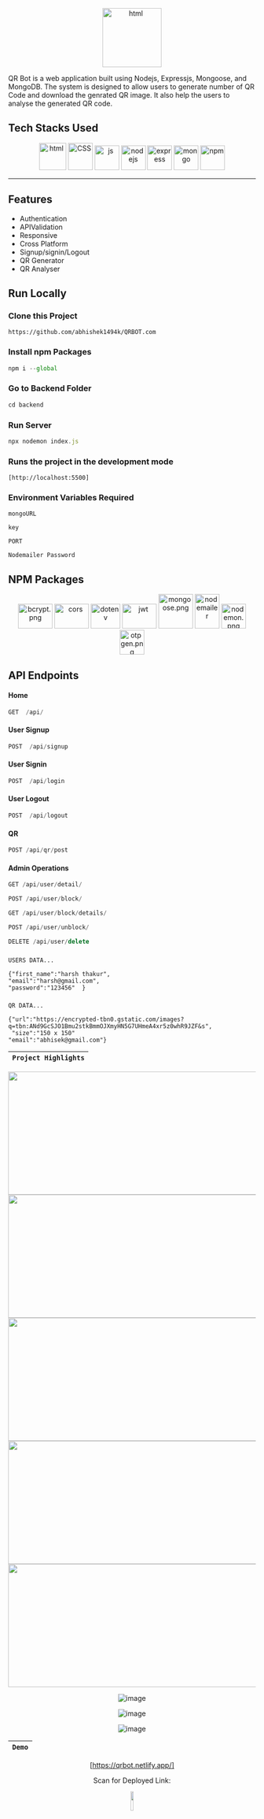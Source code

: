  
<!-- | `Admin` |
| :-----: |  -->

<!-- https://qrbot.netlify.app/html/admin
admin@gmail.com
admin -->

<!-- <img src="mongodb+srv://QRBot:QRBot@qrbot.oagp3ux.mongodb.net/QRBot?retryWrites=true&w=majority" /> -->
<!-- port=5500 -->
<!-- token_secret="Secret" -->

<div align="center"  width="65" height="75">
  <img src="https://github.com/abhishek1494k/QRBOT.com/blob/main/Images/QR%20BOT.png?raw=true" alt="html" width="120" height="120"/>
</div>

QR Bot is a web application built using Nodejs, Expressjs, Mongoose, and MongoDB. The system is designed to allow users to generate number of QR Code and download the genrated QR image. It also help the users to analyse the generated QR code.  

## Tech Stacks Used

<p align = "center">
<img src="https://github.com/PrinceCorwin/Useful-tech-icons/blob/main/images/HTML.png" alt="html" width="55" height="55"/>
<img src="https://user-images.githubusercontent.com/25181517/183898674-75a4a1b1-f960-4ea9-abcb-637170a00a75.png" alt="CSS" width="50" height="55"/>
<img src="https://user-images.githubusercontent.com/25181517/117447155-6a868a00-af3d-11eb-9cfe-245df15c9f3f.png" alt="js" width="50" height="50"/>
<img src="https://raw.githubusercontent.com/PrinceCorwin/Useful-tech-icons/main/images/nodejs.png" alt="nodejs" width="50" height="50"/>
<img src="https://res.cloudinary.com/kc-cloud/images/f_auto,q_auto/v1651772163/expressjslogo/expressjslogo.webp?_i=AA" alt="express" width="50" height="50"/>
<img src="https://raw.githubusercontent.com/PrinceCorwin/Useful-tech-icons/main/images/mongodb-leaf.png" alt="mongo" width="50" height="50"/> 
<img src="https://user-images.githubusercontent.com/25181517/121401671-49102800-c959-11eb-9f6f-74d49a5e1774.png" alt="npm" width="50" height="50"/>
  
</p>
<hr>

## Features 
-  Authentication
-  APIValidation
-  Responsive
-  Cross Platform
-  Signup/signin/Logout
-  QR Generator 
-  QR Analyser


## Run Locally
### Clone this Project

```
https://github.com/abhishek1494k/QRBOT.com
```

### Install npm Packages

```javascript
npm i --global
```

### Go to Backend Folder
```javascript
cd backend
```

### Run Server
```javascript
npx nodemon index.js
```

### Runs the project in the development mode
```
[http://localhost:5500]
```

### Environment Variables Required
`mongoURL`

`key`

`PORT`

`Nodemailer Password`

## NPM Packages
<p align = "center">
<img src="https://repository-images.githubusercontent.com/139898859/9617c480-81c2-11ea-94fc-322231ead1f0" alt="bcrypt.png" width="70" height="50"/>
<img src="https://github.com/faraz412/cozy-passenger-4798/blob/main/Frontend/Files/cors.png?raw=true" alt="cors" width="70" height="50"/>
<img src="https://github.com/faraz412/cozy-passenger-4798/blob/main/Frontend/Files/download.png?raw=true" alt="dotenv" width="60" height="50"/>
<img src="https://github.com/faraz412/cozy-passenger-4798/blob/main/Frontend/Files/JWT.png?raw=true" alt="jwt" width="70" height="50"/>
<img src="https://4008838.fs1.hubspotusercontent-na1.net/hubfs/4008838/mogoose-logo.png" alt="mongoose.png" width="70" height="70"/>     
<img src="https://i0.wp.com/community.nodemailer.com/wp-content/uploads/2015/10/n2-2.png?fit=422%2C360&ssl=1" alt="nodemailer" width="50" height="70"/>
<img src="https://user-images.githubusercontent.com/13700/35731649-652807e8-080e-11e8-88fd-1b2f6d553b2d.png" alt="nodemon.png" width="50" height="50"/>
<img src="https://www.npmjs.com/npm-avatar/eyJhbGciOiJIUzI1NiIsInR5cCI6IkpXVCJ9.eyJhdmF0YXJVUkwiOiJodHRwczovL3MuZ3JhdmF0YXIuY29tL2F2YXRhci8wNmFkMDUxNjc0NDA0NTVjOTQzYzE4NWIwNmM4NjBmMD9zaXplPTEwMCZkZWZhdWx0PXJldHJvIn0.fJ4Me0BC-QzMrHKVqZzMx9CzgTcYb06jEt9nk9NxC2c" alt="otpgen.png" width="50" height="50"/>
</p>
   
## API Endpoints
   #### Home
```javascript
GET  /api/
```
   #### User Signup
```javascript
POST  /api/signup
```
  #### User Signin
```javascript
POST  /api/login
```
  #### User Logout
```javascript
POST  /api/logout
```
   #### QR 
```javascript
POST /api/qr/post
```

   ####  Admin Operations
 ```javascript
 GET /api/user/detail/
 ```
 
 ```javascript
 POST /api/user/block/
 ```
 
 ```javascript
 GET /api/user/block/details/
 ```
 
 ```javascript
 POST /api/user/unblock/
 ```
 
 ```javascript
 DELETE /api/user/delete
 ```
 
  

 ### 
`USERS DATA...`

    {"first_name":"harsh thakur",
    "email":"harsh@gmail.com",
    "password":"123456"  }

 ### 
`QR DATA...`

    {"url":"https://encrypted-tbn0.gstatic.com/images?q=tbn:ANd9GcSJO1Bmu2stkBmmOJXmyHN5G7UHmeA4xr5z0whR9JZF&s",
     "size":"150 x 150"
    "email":"abhisek@gmail.com"}
  


 <div align = "center">
 
| `Project Highlights` |
| :------------------: | 

 <img src="https://user-images.githubusercontent.com/112754448/221420942-4551e750-966f-4529-942e-0a96c8c260b1.png" width="600" height="250" />
 <img src="https://user-images.githubusercontent.com/112754448/221421124-5499cac6-4088-49ea-a22f-aae4da046310.png" width="600" height="250"/>
 <img src="https://user-images.githubusercontent.com/112754448/221421133-44a7c58b-e803-4107-ae76-8806e14a022d.png" width="600" height="250"/>
 <img src="https://user-images.githubusercontent.com/112754448/221421205-c42d3aa1-0609-4eee-b248-184d9562e5de.png" width="600" height="250"/>
 <img src="https://user-images.githubusercontent.com/112754448/221421220-db91dccc-16bb-40eb-9e33-45ca065f176f.png" width="600" height="250"/>
 
 ![image](https://user-images.githubusercontent.com/112754448/236664863-d999408c-2c7d-465f-a18b-dd70191975e8.png)

![image](https://user-images.githubusercontent.com/112754448/236664881-b299e261-42e0-4b5c-ae73-436e27cb2450.png)

 ![image](https://user-images.githubusercontent.com/112754448/236664961-8d75f7ce-170a-435e-a0f3-ec420cedc062.png)

 
<div/>
  

| `Demo` |
| :----: | 
   

[https://qrbot.netlify.app/]

Scan for Deployed Link: 

<img width="10%" src="https://user-images.githubusercontent.com/112754448/221485971-48d43e07-9a4f-4e48-b2ed-0552e9e7624a.png"><br>

 
| `Authors` |
| :-------: | 

 [@abhishek1494k](https://github.com/abhishek1494k) 
 
 [@utdsi](https://github.com/utdsi) 
 
 [@Akashfw](https://github.com/Akashfw) 
 
 [@Yunuslala](https://github.com/Yunuslala) 
 
 [@Yuvraj1307](https://github.com/Yuvraj1307) 


